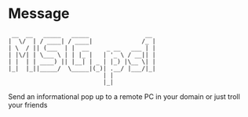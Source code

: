 # Message
 ```
  __  __   _____   _____                __ 
 |  \/  | / ____| / ____|              /_ |
 | \  / || (___  | |  __     _ __   ___ | |
 | |\/| | \___ \ | | |_ |   | '_ \ / __|| |
 | |  | | ____) || |__| | _ | |_) |\__ \| |
 |_|  |_||_____/  \_____|(_)| .__/ |___/|_|
                            | |            
                            |_|            
```                       
Send an informational pop up to a remote PC in your domain
or just troll your friends 

